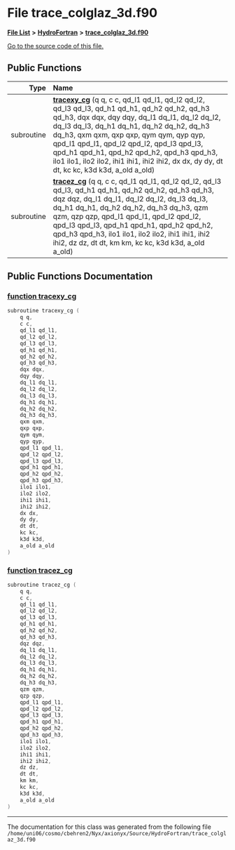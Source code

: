 
# File trace\_colglaz\_3d.f90


[**File List**](files.md) **>** [**HydroFortran**](dir_1fab266cd447ad3f3624320661f845f1.md) **>** [**trace\_colglaz\_3d.f90**](trace__colglaz__3d_8f90.md)

[Go to the source code of this file.](trace__colglaz__3d_8f90_source.md)


















## Public Functions

| Type | Name |
| ---: | :--- |
|  subroutine | [**tracexy\_cg**](trace__colglaz__3d_8f90.md#function-tracexy-cg) (q q, c c, qd\_l1 qd\_l1, qd\_l2 qd\_l2, qd\_l3 qd\_l3, qd\_h1 qd\_h1, qd\_h2 qd\_h2, qd\_h3 qd\_h3, dqx dqx, dqy dqy, dq\_l1 dq\_l1, dq\_l2 dq\_l2, dq\_l3 dq\_l3, dq\_h1 dq\_h1, dq\_h2 dq\_h2, dq\_h3 dq\_h3, qxm qxm, qxp qxp, qym qym, qyp qyp, qpd\_l1 qpd\_l1, qpd\_l2 qpd\_l2, qpd\_l3 qpd\_l3, qpd\_h1 qpd\_h1, qpd\_h2 qpd\_h2, qpd\_h3 qpd\_h3, ilo1 ilo1, ilo2 ilo2, ihi1 ihi1, ihi2 ihi2, dx dx, dy dy, dt dt, kc kc, k3d k3d, a\_old a\_old) <br> |
|  subroutine | [**tracez\_cg**](trace__colglaz__3d_8f90.md#function-tracez-cg) (q q, c c, qd\_l1 qd\_l1, qd\_l2 qd\_l2, qd\_l3 qd\_l3, qd\_h1 qd\_h1, qd\_h2 qd\_h2, qd\_h3 qd\_h3, dqz dqz, dq\_l1 dq\_l1, dq\_l2 dq\_l2, dq\_l3 dq\_l3, dq\_h1 dq\_h1, dq\_h2 dq\_h2, dq\_h3 dq\_h3, qzm qzm, qzp qzp, qpd\_l1 qpd\_l1, qpd\_l2 qpd\_l2, qpd\_l3 qpd\_l3, qpd\_h1 qpd\_h1, qpd\_h2 qpd\_h2, qpd\_h3 qpd\_h3, ilo1 ilo1, ilo2 ilo2, ihi1 ihi1, ihi2 ihi2, dz dz, dt dt, km km, kc kc, k3d k3d, a\_old a\_old) <br> |








## Public Functions Documentation


### <a href="#function-tracexy-cg" id="function-tracexy-cg">function tracexy\_cg </a>


```cpp
subroutine tracexy_cg (
    q q,
    c c,
    qd_l1 qd_l1,
    qd_l2 qd_l2,
    qd_l3 qd_l3,
    qd_h1 qd_h1,
    qd_h2 qd_h2,
    qd_h3 qd_h3,
    dqx dqx,
    dqy dqy,
    dq_l1 dq_l1,
    dq_l2 dq_l2,
    dq_l3 dq_l3,
    dq_h1 dq_h1,
    dq_h2 dq_h2,
    dq_h3 dq_h3,
    qxm qxm,
    qxp qxp,
    qym qym,
    qyp qyp,
    qpd_l1 qpd_l1,
    qpd_l2 qpd_l2,
    qpd_l3 qpd_l3,
    qpd_h1 qpd_h1,
    qpd_h2 qpd_h2,
    qpd_h3 qpd_h3,
    ilo1 ilo1,
    ilo2 ilo2,
    ihi1 ihi1,
    ihi2 ihi2,
    dx dx,
    dy dy,
    dt dt,
    kc kc,
    k3d k3d,
    a_old a_old
) 
```



### <a href="#function-tracez-cg" id="function-tracez-cg">function tracez\_cg </a>


```cpp
subroutine tracez_cg (
    q q,
    c c,
    qd_l1 qd_l1,
    qd_l2 qd_l2,
    qd_l3 qd_l3,
    qd_h1 qd_h1,
    qd_h2 qd_h2,
    qd_h3 qd_h3,
    dqz dqz,
    dq_l1 dq_l1,
    dq_l2 dq_l2,
    dq_l3 dq_l3,
    dq_h1 dq_h1,
    dq_h2 dq_h2,
    dq_h3 dq_h3,
    qzm qzm,
    qzp qzp,
    qpd_l1 qpd_l1,
    qpd_l2 qpd_l2,
    qpd_l3 qpd_l3,
    qpd_h1 qpd_h1,
    qpd_h2 qpd_h2,
    qpd_h3 qpd_h3,
    ilo1 ilo1,
    ilo2 ilo2,
    ihi1 ihi1,
    ihi2 ihi2,
    dz dz,
    dt dt,
    km km,
    kc kc,
    k3d k3d,
    a_old a_old
) 
```



------------------------------
The documentation for this class was generated from the following file `/home/uni06/cosmo/cbehren2/Nyx/axionyx/Source/HydroFortran/trace_colglaz_3d.f90`